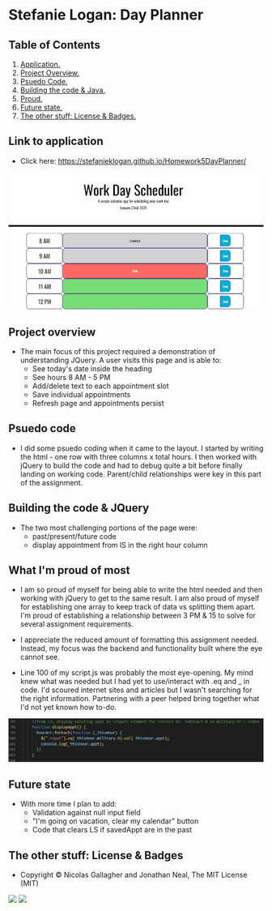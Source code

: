 # Stefanie Logan: Day Planner

## Table of Contents
1. [ Application. ](#application)
2. [ Project Overview. ](#overview)
3. [ Psuedo Code. ](#psuedo)
4. [ Building the code & Java. ](#code)
5. [ Proud. ](#proud)
6. [ Future state. ](#future)
7. [ The other stuff: License & Badges. ](#streetcred)


<a name="application"></a>
## Link to application

* Click here: https://stefanieklogan.github.io/Homework5DayPlanner/

![Homepage image](https://github.com/stefanieklogan/Homework5DayPlanner/blob/main/assets/Photos/homepage.JPG)

<a name="overview"></a>
## Project overview

* The main focus of this project required a demonstration of understanding JQuery. A user visits this page and is able to:
    * See today's date inside the heading
    * See hours 8 AM - 5 PM
    * Add/delete text to each appointment slot
    * Save individual appointments
    * Refresh page and appointments persist

<a name="psuedo"></a>
## Psuedo code

* I did some psuedo coding when it came to the layout. I started by writing the html - one row with three columns x total hours. I then worked with jQuery to build the code and had to debug quite a bit before finally landing on working code. Parent/child relationships were key in this part of the assignment.

<a name="code"></a>
## Building the code & JQuery

* The two most challenging portions of the page were:
    * past/present/future code
    * display appointment from lS in the right hour column

<a name="proud"></a>
## What I'm proud of most

* I am so proud of myself for being able to write the html needed and then working with jQuery to get to the same result. I am also proud of myself for establishing one array to keep track of data vs splitting them apart. I'm proud of establishing a relationship between 3 PM & 15 to solve for several assignment requirements.

* I appreciate the reduced amount of formatting this assignment needed. Instead, my focus was the backend and functionality built where the eye cannot see.

* Line 100 of my script.js was probably the most eye-opening. My mind knew what was needed but I had yet to use/interact with .eq and _ in code. I'd scoured internet sites and articles but I wasn't searching for the right information. Partnering with a peer helped bring together what I'd not yet known how to-do.

![JS code image](https://github.com/stefanieklogan/Homework5DayPlanner/blob/main/assets/Photos/line100.JPG)

<a name="future"></a>
## Future state

* With more time I plan to add: 
    * Validation against null input field
    * "I'm going on vacation, clear my calendar" button
    * Code that clears LS if savedAppt are in the past

<a name="streetcred"></a>
## The other stuff: License & Badges

* Copyright © Nicolas Gallagher and Jonathan Neal, The MIT License (MIT)

<img src="https://img.shields.io/badge/html5%20-%23E34F26.svg?&style=for-the-badge&logo=html5&logoColor=white"/>

<img src="https://img.shields.io/badge/css3%20-%231572B6.svg?&style=for-the-badge&logo=css3&logoColor=white"/>
